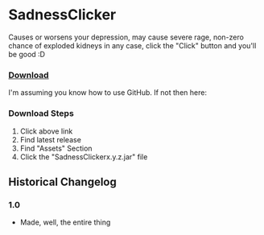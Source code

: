 # SadnessClicker
Causes or worsens your depression, may cause severe rage, non-zero chance of exploded kidneys
in any case, click the "Click" button and you'll be good :D

### [Download](https://github.com/Rex-tc/SadnessClicker/releases/)

I'm assuming you know how to use GitHub. If not then here:

### Download Steps

1. Click above link
2. Find latest release
3. Find "Assets" Section
4. Click the "SadnessClickerx.y.z.jar" file


## Historical Changelog

### 1.0
* Made, well, the entire thing 